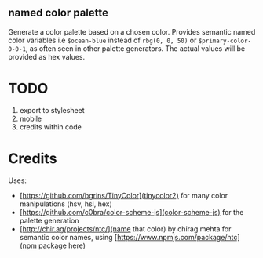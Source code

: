 ## named color palette

Generate a color palette based on a chosen color.  Provides semantic named color variables i.e `$ocean-blue` instead of `rbg(0, 0, 50)` or `$primary-color-0-0-1`, as often seen in other palette generators.  The actual values will be provided as hex values.

# TODO
1. export to stylesheet
2. mobile
3. credits within code

# Credits

Uses:
- [https://github.com/bgrins/TinyColor](tinycolor2) for many color manipulations (hsv, hsl, hex)
- [https://github.com/c0bra/color-scheme-js](color-scheme-js) for the palette generation
- [http://chir.ag/projects/ntc/](name that color) by chirag mehta for semantic color names, using [https://www.npmjs.com/package/ntc](npm package here)
